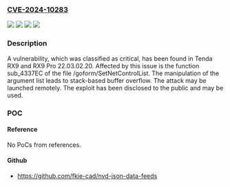 ### [CVE-2024-10283](https://cve.mitre.org/cgi-bin/cvename.cgi?name=CVE-2024-10283)
![](https://img.shields.io/static/v1?label=Product&message=RX9%20Pro&color=blue)
![](https://img.shields.io/static/v1?label=Product&message=RX9&color=blue)
![](https://img.shields.io/static/v1?label=Version&message=%3D%2022.03.02.20%20&color=brighgreen)
![](https://img.shields.io/static/v1?label=Vulnerability&message=Stack-based%20Buffer%20Overflow&color=brighgreen)

### Description

A vulnerability, which was classified as critical, has been found in Tenda RX9 and RX9 Pro 22.03.02.20. Affected by this issue is the function sub_4337EC of the file /goform/SetNetControlList. The manipulation of the argument list leads to stack-based buffer overflow. The attack may be launched remotely. The exploit has been disclosed to the public and may be used.

### POC

#### Reference
No PoCs from references.

#### Github
- https://github.com/fkie-cad/nvd-json-data-feeds

